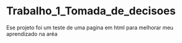 # Trabalho_1_Tomada_de_decisoes

Ese projeto foi um teste de uma pagina em html para melhorar meu aprendizado na aréa 
